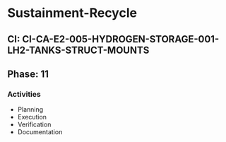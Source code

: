 # Sustainment-Recycle

## CI: CI-CA-E2-005-HYDROGEN-STORAGE-001-LH2-TANKS-STRUCT-MOUNTS
## Phase: 11

### Activities
- Planning
- Execution
- Verification
- Documentation
